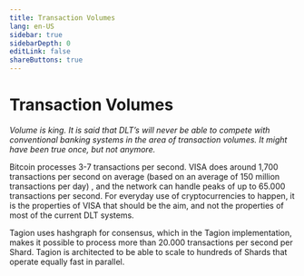 ```yaml
---
title: Transaction Volumes
lang: en-US
sidebar: true
sidebarDepth: 0
editLink: false
shareButtons: true
---
```


# Transaction Volumes

_Volume is king. It is said that DLT’s will never be able to compete with conventional banking systems in the area of transaction volumes. It might have been true once, but not anymore._

Bitcoin processes 3-7 transactions per second. VISA does around 1,700 transactions per second on average (based on an average of 150 million transactions per day) , and the network can handle peaks of up to 65.000 transactions per second. For everyday use of cryptocurrencies to happen, it is the properties of VISA that should be the aim, and not the properties of most of the current DLT systems.  

Tagion uses hashgraph for consensus, which in the Tagion implementation, makes it possible to process more than 20.000 transactions per second  per Shard. Tagion is architected to be able to scale to hundreds of Shards that operate equally fast in parallel. 
